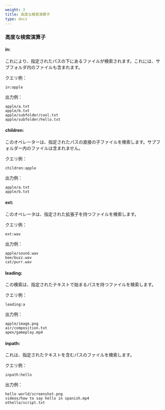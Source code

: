 ```yaml
---
weight: 3
title: 高度な検索演算子
type: docs
---
```


### 高度な検索演算子

#### in:

これにより、指定されたパスの下にあるファイルが検索されます。これには、サブフォルダ内のファイルも含まれます。

クエリ例：

```
in:apple
```

出力例：

```
apple/a.txt
apple/b.txt
apple/subfolder/cool.txt
apple/subfolder/hello.txt
```

#### children:

このオペレーターは、指定されたパスの直接の子ファイルを検索します。サブフォルダー内のファイルは含まれません。

クエリ例：

```
children:apple
```

出力例：

```
apple/a.txt
apple/b.txt
```

#### ext:

このオペレータは、指定された拡張子を持つファイルを検索します。

クエリ例：

```
ext:wav
```

出力例：

```
apple/sound.wav
bee/buzz.wav
cat/purr.wav
```

#### leading:

この検索は、指定されたテキストで始まるパスを持つファイルを検索します。

クエリ例：

```
leading:a
```

出力例：

```
apple/image.png
air/composition.txt
apex/gameplay.mp4
```

#### inpath:

これは、指定されたテキストを含むパスのファイルを検索します。

クエリ例：

```
inpath:hello
```

出力例：

```
hello world/screenshot.png
videos/how to say hello in spanish.mp4
othello/script.txt
```
